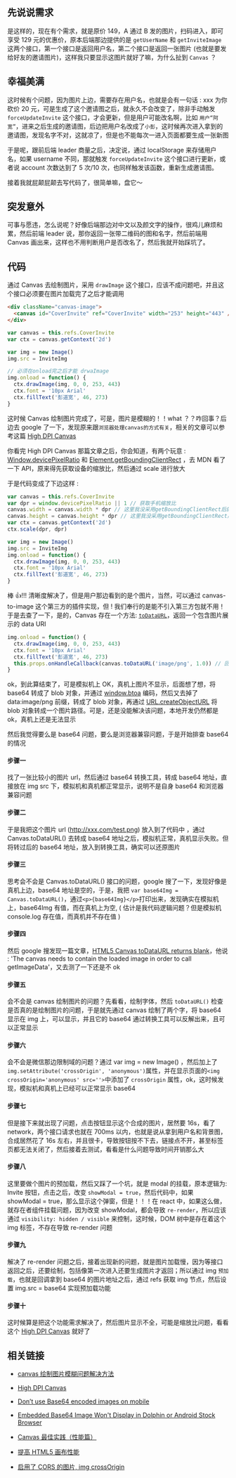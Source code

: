 ## 先说说需求

是这样的，现在有个需求，就是原价 149，A 通过 B 发的图片，扫码进入，即可享受 129 元的优惠价，原本后端那边提供的是 `getUserName` 和 `getInviteImage` 这两个接口，第一个接口是返回用户名，第二个接口是返回一张图片 (也就是要发给好友的邀请图片)，这样我只要显示这图片就好了嘛，为什么扯到 `Canvas` ？

## 幸福美满

这时候有个问题，因为图片上边，需要存在用户名，也就是会有一句话 : xxx 为你砍价 20 元，可是生成了这个邀请图之后，就永久不会改变了，除非手动触发 `forceUpdateInvite` 这个接口，才会更新，但是用户可能改名啊，比如 `用户“阿宽”`，进来之后生成的邀请图，后边把用户名改成了`小彭`，这时候再次进入拿到的邀请图，发现名字不对，这就凉了，但是也不能每次一进入页面都要生成一张新图

于是呢，跟前后端 leader 商量之后，决定说，通过 localStorage 来存储用户名，如果 username 不同，那就触发 `forceUpdateInvite` 这个接口进行更新，或者说 account 次数达到了 5 次/10 次，也同样触发该函数，重新生成邀请图。

接着我就屁颠屁颠去写代码了，很简单嘛，盘它～

## 突发意外

可事与愿违，怎么说呢？好像后端那边对中文以及颜文字的操作，很鸡儿麻烦和累，然后前端 leader 说，那你返回一张带二维码的图和名字，然后前端用 Canvas 画出来，这样也不用判断用户是否改名了，然后我就开始踩坑了。

## 代码

通过 Canvas 去绘制图片，采用 `drawImage` 这个接口，应该不成问题吧，并且这个接口必须要在图片加载完了之后才能调用

```html
<div className="canvas-image">
  <canvas id="CoverInvite" ref="CoverInvite" width="253" height="443" />
</div>
```

```javascript
var canvas = this.refs.CoverInvite
var ctx = canvas.getContext('2d')

var img = new Image()
img.src = InviteImg

// 必须在onload完之后才能 drwaImage
img.onload = function() {
  ctx.drawImage(img, 0, 0, 253, 443)
  ctx.font = '10px Arial'
  ctx.fillText('彭道宽', 46, 273)
}
```

这时候 Canvas 绘制图片完成了，可是，图片是模糊的！！what ？？咋回事？后边去 google 了一下，发现原来跟`浏览器处理canvas的方式有关`，相关的文章可以参考这篇 [High DPI Canvas](https://www.html5rocks.com/en/tutorials/canvas/hidpi/)

你看完 High DPI Canvas 那篇文章之后，你会知道，有两个玩意 : [Window.devicePixelRatio](https://developer.mozilla.org/zh-CN/docs/Web/API/Window/devicePixelRatio)
和 [Element.getBoundingClientRect](https://developer.mozilla.org/zh-CN/docs/Web/API/Element/getBoundingClientRect) ，去 MDN 看了一下 API，原来得先获取设备的缩放比，然后通过 scale 进行放大

于是代码变成了下边这样 :

```javascript
var canvas = this.refs.CoverInvite
var dpr = window.devicePixelRatio || 1 // 获取手机缩放比
canvas.width = canvas.width * dpr // 这里我没采用getBoundingClientRect后的width
canvas.height = canvas.height * dpr // 这里我没采用getBoundingClientRect后的height
var ctx = canvas.getContext('2d')
ctx.scale(dpr, dpr)

var img = new Image()
img.src = InviteImg
img.onload = function() {
  ctx.drawImage(img, 0, 0, 253, 443)
  ctx.font = '10px Arial'
  ctx.fillText('彭道宽', 46, 273)
}
```

棒 👍!!! 清晰度解决了，但是用户那边看到的是个图片，当然，可以通过 canvas-to-image 这个第三方的插件实现，但 ! 我们奉行的是能不引入第三方包就不用！于是去查了一下，是的，Canvas 存在一个方法: [`toDataURL`](<(https://developer.mozilla.org/zh-CN/docs/Web/API/HTMLCanvasElement/toDataURL#Example:_Dynamically_change_images)>)，返回一个包含图片展示的 data URI

```javascript
img.onload = function() {
  ctx.drawImage(img, 0, 0, 253, 443)
  ctx.font = '10px Arial'
  ctx.fillText('彭道宽', 46, 273)
  this.props.onHandleCallback(canvas.toDataURL('image/png', 1.0)) // 回传此data URI
}
```

ok，到此算结束了，可是模拟机上 OK，真机上图片不显示，后面想了想，将 base64 转成了 blob 对象，并通过 [window.btoa](https://developer.mozilla.org/zh-CN/docs/Web/API/WindowBase64/btoa) 编码，然后又去掉了 data:image/png 前缀，转成了 blob 对象，再通过 [URL.createObjectURL](https://developer.mozilla.org/zh-CN/docs/Web/API/URL/createObjectURL) 将 blob 对象转成一个图片路径。可是，还是没能解决该问题，本地开发仍然都是 ok，真机上还是无法显示

然后我觉得要么是 base64 问题，要么是浏览器兼容问题，于是开始排查 base64 的情况

#### 步骤一

找了一张比较小的图片 url，然后通过 base64 转换工具，转成 base64 地址，直接放在 img src 下，模拟机和真机都正常显示，说明不是自身 base64 和浏览器兼容问题

#### 步骤二

于是我把这个图片 url (http://xxx.com/test.png) 放入到了代码中 ，通过 Canvas.toDataURL() 去转成 base64 地址之后，模拟机正常，真机显示失败。但将转过后的 base64 地址，放入到转换工具，确实可以还原图片

#### 步骤三

思考会不会是 Canvas.toDataURL() 接口的问题，google 搜了一下，发现好像是真机上边，base64 地址是空的，于是，我把 `var base64Img = Canvas.toDataURL()`，通过`<p>{base64Img}</p>`打印出来，发现确实在模拟机上，base64Img 有值，而在真机上为空, ( 估计是我代码逻辑问题？但是模拟机 console.log 存在值，而真机并不存在值 )

#### 步骤四

然后 google 搜发现一篇文章，[HTML5 Canvas toDataURL returns blank](https://stackoverflow.com/questions/31193418/html5-canvas-todataurl-returns-blank)，他说 : 'The canvas needs to contain the loaded image in order to call getImageData'，又去测了一下还是不 ok

#### 步骤五

会不会是 canvas 绘制图片的问题？先看看，绘制字体，然后 `toDataURL()` 检查是否真的是绘制图片的问题，于是就先通过 canvas 绘制了两个字，将 base64 显示在 img 上，可以显示，并且它的 base64 通过转换工具可以反解出来，且可以正常显示

#### 步骤六

会不会是微信那边限制域的问题？通过 var img = new Image() ，然后加上了`img.setAttribute('crossOrigin', 'anonymous')`属性，并在显示页面的`<img crossOrigin='anonymous' src=''>`中添加了 `crossOrigin` 属性，ok，这时候发现，模拟机和真机上已经可以正常显示 base64

#### 步骤七

但是接下来就出现了问题，点击按钮显示这个合成的图片，居然要 16s，看了 network，两个接口请求也就在 700ms 以内，也就是说从拿到用户名和背景图，合成居然花了 16s 左右，并且很卡，导致按钮按不下去，链接点不开，甚至标签页都无法关闭了，然后接着去测试，看看是什么问题导致时间开销那么大

#### 步骤八

这里要做个图片的预加载，然后又踩了一个坑，就是 modal 的挂载，原本逻辑为: Invite 按钮，点击之后，改变 `showModal = true`，然后代码中，如果 showModal = true，那么显示这个弹窗，但是！！！在 react 中，如果这么做，就存在者组件挂载问题，因为改变 showModal，都会导致 `re-render`，所以应该通过 `visibility: hidden / visible` 来控制，这时候，DOM 树中是存在着这个 img 标签，不存在导致 re-render 问题

#### 步骤九

解决了 re-render 问题之后，接着出现新的问题，就是图片加载慢，因为等接口返回之后，还要绘制，包括像第一次进入还要生成图片才返回；所以通过 img `预加载`，也就是回调拿到 base64 的图片地址之后，通过 refs 获取 img 节点，然后设置 img.src = base64 实现预加载功能

#### 步骤十

这时候算是把这个功能需求解决了，然后图片显示不全，可能是缩放比问题，看看这个 [High DPI Canvas](https://www.html5rocks.com/en/tutorials/canvas/hidpi/) 就好了

## 相关链接

- [canvas 绘制图片模糊问题解决方法](https://segmentfault.com/a/1190000003730246)

- [High DPI Canvas](https://www.html5rocks.com/en/tutorials/canvas/hidpi/)

- [Don’t use Base64 encoded images on mobile](https://medium.com/snapp-mobile/dont-use-base64-encoded-images-on-mobile-13ddeac89d7c)

- [Embedded Base64 Image Won't Display in Dolphin or Android Stock Browser](https://stackoverflow.com/questions/7339721/embedded-base64-image-wont-display-in-dolphin-or-android-stock-browser)

- [Canvas 最佳实践（性能篇）](http://taobaofed.org/blog/2016/02/22/canvas-performance/)

- [提高 HTML5 画布性能](https://www.html5rocks.com/zh/tutorials/canvas/performance/)

- [启用了 CORS 的图片, img crossOrigin](https://developer.mozilla.org/zh-CN/docs/Web/HTML/CORS_enabled_image)
